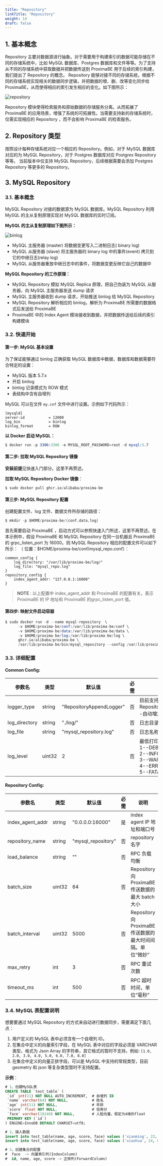 ```yaml
---
title: "Repository"
linkTitle: "Repository"
weight: 14
draft: false
---
```


## 1. 基本概念

Repository 主要对数据源进行抽象。对于需要用于构建索引的数据可能存储在不同的存储系统中，比如 MySQL 数据库、Postgres 数据库和文件等等。为了支持从不同的存储系统中获取数据并把数据传送到 ProximaBE 用于后续的索引构建，我们提出了 Repository 的概念。 Repository 能够对接不同的存储系统，根据不同的存储系统实现相关的数据同步逻辑，并把数据的增、删、改等变化同步给 ProximaBE，从而使得相应的索引发生相应的变化。如下图所示：

![repository](/images/repository.png)

Repository 模块使得检索服务和原始数据的存储服务分离。从而拓展了 ProximaBE 的应用场景，增强了系统的可拓展性。当需要支持新的存储系统时，仅需实现相应的 Repository ，而不会影响 ProximaBE 的检索服务。



## 2. Repository 类型

按照设计每种存储系统对应一个相应的 Repository。例如，对于 MySQL 数据库对应的为 MySQL Repository，对于 Postgres 数据库对应 Postgres Repository 等等。
当前版本中仅支持 MySQL Repository，后续根据需要会添加 Postgres Repository 等更多的 Repository。



## 3. MySQL Repository

### 3.1. 基本概念

MySQL Repository 对接的数据源为 MySQL 数据库。MySQL Repository 利用 MySQL 的主从复制原理实现对 MySQL 数据库的实时订阅。

**MySQL 的主从复制原理如下图所示：**

![binlog](/images/binlog.png)

+ MySQL 主服务器 (master) 将数据变更写入二进制日志( binary log)
+ MySQL 从服务器 (slave) 将主服务器的 binary log 中的事件(event) 拷贝到它的中继日志(relay log)
+ MySQL 从服务器重放中继日志中的事件，将数据变更反映它自己的数据中

**MySQL Repository 的工作原理：**
+ MySQL Repository 模拟 MySQL Replica 原理，把自己伪装为 MySQL 从服务器，向 MySQL 主服务器发送 dump 请求
+ MySQL 主服务器收到 dump 请求，开始推送 binlog 给 MySQL Repository
+ MySQL Repository 解析相应的 binlog，解析为 ProximaBE 所需要的数据格式后发送给 ProximaBE
+ ProximaBE 中的 Index Agent 模块接收到数据，并把数据传送给后续的索引构建模块


### 3.2. 快速开始
#### 第一步: MySQL 基本设置
为了保证能够通过 binlog 正确获取 MySQL 数据库中数据，数据库和数据需要符合特定的设置：
+ MySQL 版本 5.7.x
+ 开启 binlog
+ binlog 记录模式为 ROW 模式
+ 表结构中含有自增列

MySQL 可以在文件 `my.cnf` 文件中进行设置。示例如下代码所示：
```
[mysqld]
server-id           = 12000
log_bin             = binlog
binlog_format       = ROW
```

**以 Docker 启动 MySQL：**
```s
$ docker run -p 3306:3306 -e MYSQL_ROOT_PASSWORD=root -d mysql:5.7
```



#### 第二步: 拉取 MySQL Repository 镜像

**安装前提**见快速入门部分。这里不再赘述。

**拉取 MySQL Repository Docker 镜像**：

```s
$ sudo docker pull ghcr.io/alibaba/proxima-be
```


#### 第三步: MySQL Repository 配置

创建配置文件、log 文件、数据文件所存储的路径：
```s
$ mkdir -p $HOME/proxima-be/{conf,data,log}
```

首先需要启动 ProximaBE ，启动方式可以参照快速入门所述，这里不再赘述。在本示例中，假设 ProximaBE 和 MySQL Repository 在同一台机器且 ProximaBE 的 grpc_listen_port 为 16000。则 MySQL Repository 相应的配置文件可以如下所示： （ 位置：$HOME/proxima-be/conf/mysql_repo.conf）：

```
common_config {
    log_directory: "/var/lib/proxima-be/log/"
    log_file: "mysql_repo.log"
}
repository_config {
    index_agent_addr: "127.0.0.1:16000"
}
```


> **__NOTE__** : 以上配置中 index_agent_addr 和 ProximaBE 的配置有关。表示 ProximaBE 的 IP 地址和 ProximaBE 的grpc_listen_port  值。




#### 第四步: 映射文件启动容器

```S
$ sudo docker run -d --name mysql-repository  \
      -v $HOME/proxima-be/conf:/var/lib/proxima-be/conf \
      -v $HOME/proxima-be/data:/var/lib/proxima-be/data \
      -v $HOME/proxima-be/log:/var/lib/proxima-be/log \
      ghcr.io/alibaba/proxima-be \
      /var/lib/proxima-be/bin/mysql_repository --config /var/lib/proxima-be/conf/mysql_repo.conf
```


### 3.3. 详细配置

#### Common Config:

| 参数名           | 类型   | 默认值           | 必需 | 说明 |
| -------------| ----- | ----------- | ---- | --------------------- |
| logger_type      | string | "RepositoryAppendLogger"   | 否   | 目前支持一种Logger<br>RepositoryAppendLogger--自动增加切割日志|
| log_directory    | string | "./log/"         | 否   | 日志目录 |
| log_file         | string | "mysql_repository.log" | 否   | 日志名称 |
| log_level        | uint32 | 2                | 否   | 最低打印日志级别 <br>1--DEBUG<br>2--INFO<br>3--WARN<br>4--ERROR<br>5--FATAL |

#### Repository Config:

| 参数名           | 类型   | 默认值           | 必需 | 说明 |
| -------------| ----- | ----------- | ---- | --------------------- |
| index_agent_addr | string | "0.0.0.0:16000" | 是   | index agent IP 地址和端口号 |
| repository_name | string | "mysql_repository" | 否 | repository 名字 |
| load_balance      | string | ""   | 否   | RPC 负载均衡 |
| batch_size    | uint32 | 64 | 否   | Repository 向 ProximaBE 传送数据的最大 batch 大小  |
| batch_interval    | uint32 | 5000 | 否   | Repository 向 ProximaBE 传送数据的最大时间间隔。单位“微妙”  |
| max_retry    | int | 3 | 否   | RPC 重试次数 |
| timeout_ms    | int | 500 | 否   | RPC 超时时间，单位“毫秒” |



### 3.4. MySQL 表配置说明

想要要通过 MySQL Repository 的方式来自动进行数据同步，需要满足下面几点：

1. 用户定义的 MySQL 表中必须含有一个自增列 ID。
2. 在集合中定义的向量索引字段，在 MySQL 表中对应的字段必须是 VARCHAR 类型，格式为 Json Array 的字符串，其它格式的暂时不支持，例如:   `[1.0, 2.0, 3.0, 4.0, 5.0, 6.0, 7.0, 8.0]`
3. 在集合中定义的向量正排字段，可以是 MySQL 中支持的常规类型，目前 geometry 和 json 等复杂类型暂时不支持配置。

**示例**：

```sql
# 1、创建MySQL表
CREATE TABLE `test_table` (
 `id` int(11) NOT NULL AUTO_INCREMENT,  # 自增列 ID
 `name` varchar(64) NOT NULL,           # 姓名
 `age` int(11) NOT NULL,			    # 年龄
 `score` float NOT NULL,			    # 信用分
 `face` varchar(10240) NOT NULL,        # 人脸向量，假定为4维的float
 PRIMARY KEY (`id`)
) ENGINE=InnoDB DEFAULT CHARSET=utf8;

# 2、插入数据
insert into test_table(name, age, score, face) values ('xiaoming', 23, 95.3, '[1.0, 2.0, 3.0, 4.0]');
insert into test_table(name, age, score, face) values ('xiaohua', 24, 85.3, '[2.5, 3.0, 3.5, 4.5]');

# 3、创建集合的配置
#  face  -> 向量索引列(IndexColumn)
#  id, name, age, score -> 正排列(ForwardColumn)
```

